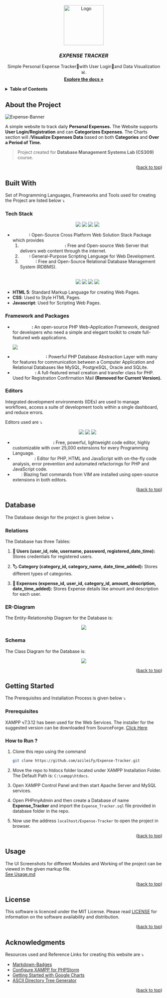 <div id="top"></div>

<!-- Project Logo -->
<div align="center">
    <a href="https://github.com/azileify/Expense-Tracker">
        <img src="./Expense-Tracker/Assets/images/icon.png" alt="Logo" width="128" height="128">
    </a>
    <h3 align="center"><b><i>EXPENSE TRACKER</i></b></h3>
    <p align="center">
        Simple Personal Expense Tracker💸with User Login👥and Data Visualization 📊.
        <br /><a href="https://github.com/azileify/Expense-Tracker/blob/main/README.md"><strong>Explore the docs »</strong></a>
    </p>
</div>

<!-- Table of Contents -->
<details>
  <summary><b>Table of Contents</b></summary>
  <ol style="font-weight: bold">
    <li>
        <a href="#about-the-project" style="color: #FFF"><b>About the Project</b></a>
    </li>
    <li>
        <a href="#built-with" style="color: #FFF"><b>Built With</b></a>
        <ul style="list-style-type: disc">
            <li><a href="#tech-stack">Tech Stack</a></li>
            <li><a href="#framework-and-packages">Framework and Packages</a></li>
            <li><a href="#editors">IDEs/Editors</a></li>
        </ul>
    </li>
    <li>
        <a href="#database" style="color: #FFF"><b>Database</b></a>
        <ul style="list-style-type: disc">
            <li><a href="#relations">Relations</a></li>
            <li><a href="#er-diagram">ER Diagram</a></li>
            <li><a href="#schema">Schema</a></li>
        </ul>
    </li>
    <li>
        <a href="#getting=started" style="color: #FFF"><b>Getting Started</b></a>
        <ul style="list-style-type: disc">
            <li><a href="#rrerequisites">Prerequisites</a></li>
            <li><a href="#how-to-run">How to Run</a></li>
        </ul>
    </li>
    <li>
        <a href="#usage" style="color: #FFF"><b>Usage</b></a>
    </li>
    <li>
        <a href="#license" style="color: #FFF"><b>License</b></a>
    </li>
    <li>
        <a href="#acknowledgments" style="color: #FFF"><b>Acknowledgments</b></a>
    </li>
</details>

<!-- About the Project -->
## About the Project

![Expense-Banner](https://osome.com/content/images/2020/07/Scrabble-Deductible-Expenses-Singapore-Company.jpg)

<p>A simple website to track daily <b>Personal Expenses.</b>
The Website supports <b>User Login/Registration</b> and can <b>Categorizes Expenses</b>. The Charts section will /<b>Visualize Expenses Data</b> based on both <b>Categories</b> and <b>Over a Period of Time.</b></p>

> Project created for <b>Database Management Systems Lab (CS309)</b> course.

<p align="right">(<a href="#top">back to top</a>)</p>

<!-- Built With -->
## Built With

<p>Set of Programming Languages, Frameworks and Tools used for creating the Project are listed below ⤵︎</p>

### Tech Stack

<ul>
    <p align="center">
        <img src="https://img.shields.io/badge/Xampp-F37623?style=for-the-badge&logo=xampp&logoColor=white" />
        <img src="https://img.shields.io/badge/apache-%23D42029.svg?style=for-the-badge&logo=apache&logoColor=white" />
        <img src="https://img.shields.io/badge/MySQL-005C84?style=for-the-badge&logo=mysql&logoColor=white" />
        <img src="https://img.shields.io/badge/php-%23777BB4.svg?style=for-the-badge&logo=php&logoColor=white" />
    </p>
    <li><b><a href="https://www.apachefriends.org/index.html" style="color: #FFF">XAMPP</a>:</b> Open-Source Cross Platform Web Solution Stack Package which provides
    <ol style="list-style-type: number">
        <li><b><a href="https://httpd.apache.org/" style="color: #FFF">Apache HTTP Server</a>:</b> Free and Open-source Web Server that delivers web content through the internet.</li>
        <li><b><a href="https://www.php.net/" style="color: #FFF">PHP</a>:</b> General-Purpose Scripting Language for Web Development.</li>
        <li><b><a href="https://www.mysql.com/" style="color: #FFF">MySQL</a>:</b> Free and Open-Source Relational Database Management System (RDBMS).</li>
    </ol>
    </li>
    <br>
    <p align="center">
        <img src="https://img.shields.io/badge/HTML5-E34F26?style=for-the-badge&logo=html5&logoColor=white" />
        <img src="https://img.shields.io/badge/CSS3-1572B6?style=for-the-badge&logo=css3&logoColor=white" />
        <img src="https://img.shields.io/badge/Bootstrap-563D7C?style=for-the-badge&logo=bootstrap&logoColor=white" />
        <img src="https://img.shields.io/badge/JavaScript-F7DF1E?style=for-the-badge&logo=javascript&logoColor=black" />
    </p>
    <li><b>HTML 5</b>: Standard Markup Language for creating Web Pages.</li>
    <li><b>CSS</b>: Used to Style HTML Pages.</li>
    <li><b>Javascript</b>: Used for Scripting Web Pages.</li>
</ul>

### Framework and Packages

<ul>
    <li><b><a href="https://symfony.com/" style="color: #FFF">Symfony</a>:</b> An open-source PHP Web-Application Framework, designed for developers who need a simple and elegant toolkit to create full-featured web applications.
    <p align="left">
        <img src="https://img.shields.io/badge/symfony-%23000000.svg?style=for-the-badge&logo=symfony&logoColor=white" />
    </p>
    </li>
    <li><b><a href="https://symfony.com/doc/current/doctrine.html" style="color: #FFF">Doctrine- DBAL</a>:</b> Powerful PHP Database Abstraction Layer with many for features for communication between a Computer Application and Relational Databases like MySQL, PostgreSQL, Oracle and SQLite.
    </li>
    <li><b><a href="https://github.com/PHPMailer/PHPMailer" style="color: #FFF">PHPMailer</a>:</b> A full-featured email creation and transfer class for PHP. Used for Registration Confirmation Mail 
    <strong>(Removed for Current Version).</strong>
    </li>
</ul>

### Editors

<p>Integrated development environments (IDEs) are used to manage workflows, access a suite of development tools within a single dashboard, and reduce errors.</p>

Editors used are ⤵︎
<ul>
    <p align="center">
        <img src="https://img.shields.io/badge/Visual%20Studio%20Code-0078d7.svg?style=for-the-badge&logo=visual-studio-code&logoColor=white" />
        <img src="https://img.shields.io/badge/phpstorm-143?style=for-the-badge&logo=phpstorm&logoColor=black&color=E6E6FA&labelColor=E6E6FA" />
        <img src="https://img.shields.io/badge/VIM-%2311AB00.svg?style=for-the-badge&logo=vim&logoColor=white" />
    </p>
    <li><b><a href="https://code.visualstudio.com/" style="color: #FFF">Visual Studio Code</a>:</b> Free, powerful, lightweight code editor, highly customizable with over 25,000 extensions for every Programming Language.</li>
    <li><b><a href="https://www.jetbrains.com/phpstorm/" style="color: #FFF">PHPStorm</a>:</b> Editor for PHP, HTML and JavaScript with on-the-fly code analysis, error prevention and automated refactorings for PHP and JavaScript code.</li>
    <li><b><a href="https://www.vim.org/" style="color: #FFF">VIM</a></b>: Blazing fast commands from VIM are installed using open-source extensions in both editors.
</ul>

<p align="right">(<a href="#top">back to top</a>)</p>

<!-- Database -->
## Database
<p>The Database design for the project is given below ⤵︎</p>

### Relations

The Database has three Tables:
<ol>
    <li>
    <p><b>👥 Users (user_id, role, username, password, registered_date_time): </b> Stores credentials for registered users.</p>
    </li>
    <li>
    <p><b>🏷️ Category (category_id, category_name, date_time_added):</b> Stores different types of categories.</p>
    </li>
    <li>
    <p><b>💸 Expenses (expense_id, user_id, category_id, amount, description, date_time_added):</b> Stores Expense details like amount and description for each user.</p>
    </li>
</ol>

### ER-Diagram

The Entity-Relationship Diagram for the Database is:
<p align="center">
    <img src="./Images/Schema/ER-Diagram.png" />
</p>

### Schema

The Class Diagram for the Database is:
<p align="center">
    <img src="./Images/Schema/Class-Diagram.jpg" />
</p>

<p align="right">(<a href="#top">back to top</a>)</p>

<!-- Getting Started -->
## Getting Started
<p>The Prerequisites and Installation Process is given below ⤵︎</p>

### Prerequisites
<p> XAMPP v7.3.12 has been used for the Web Services. The installer for the suggested version can be downloaded from SourceForge. 
<a href="https://sourceforge.net/projects/xampp/files/XAMPP%20Windows/7.3.12/"> Click Here</a>
</p>

### How to Run ?
1. Clone this repo using the command

    ```sh
    git clone https://github.com/azileify/Expense-Tracker.git
    ```
2. Move the repo to htdocs folder located under XAMPP Installation Folder. The Default Path is: ```C:\xampp\htdocs```.
3. Open XAMPP Control Panel and then start Apache Server and MySQL services.
4. Open PHPmyAdmin and then create a Database of name **Expense_Tracker** and import the ```Expense_Tracker.sql``` file provided in database folder in the repo.
5. Now use the address ```localhost/Expense-Tracker``` to open the project in browser.

<p align="right">(<a href="#top">back to top</a>)</p>

<!-- Screenshots -->
## Usage

The UI Screenshots for different Modules and Working of the project can be viewed in the given markup file. <br>
[See Usage.md](./USAGE.md)

<p align="right">(<a href="#top">back to top</a>)</p>

<!-- License -->
## License
This software is licenced under the MIT License. Please read [LICENSE](https://github.com/azileify/Expense-Tracker/blob/main/LICENSE) for information on the software availability and distribution.

<p align="right">(<a href="#top">back to top</a>)</p>

<!-- Acknowledgments -->
## Acknowledgments

<p>Resources used and Reference Links for creating this website are ⤵︎</p>

- [Markdown-Badges](https://github.com/Ileriayo/markdown-badges)
- [Configure XAMPP for PHPStorm](https://www.jetbrains.com/help/phpstorm/installing-an-amp-package.html)
- [Getting Started with Google Charts](https://developers.google.com/chart)
- [ASCII Directory Tree Generator](https://tree.nathanfriend.io/)

<p align="right">(<a href="#top">back to top</a>)</p>